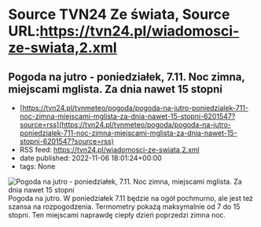 # Source TVN24 Ze świata, Source URL:https://tvn24.pl/wiadomosci-ze-swiata,2.xml

## Pogoda na jutro - poniedziałek, 7.11. Noc zimna, miejscami mglista. Za dnia nawet 15 stopni
 - [https://tvn24.pl/tvnmeteo/pogoda/pogoda-na-jutro-poniedzialek-711-noc-zimna-miejscami-mglista-za-dnia-nawet-15-stopni-6201547?source=rss](https://tvn24.pl/tvnmeteo/pogoda/pogoda-na-jutro-poniedzialek-711-noc-zimna-miejscami-mglista-za-dnia-nawet-15-stopni-6201547?source=rss)
 - RSS feed: https://tvn24.pl/wiadomosci-ze-swiata,2.xml
 - date published: 2022-11-06 18:01:24+00:00
 - tags: None

<img alt="Pogoda na jutro - poniedziałek, 7.11. Noc zimna, miejscami mglista. Za dnia nawet 15 stopni" src="https://tvn24.pl/najnowsze/cdn-zdjecie-celnzv-mglista-jesienna-noc-6151205/alternates/LANDSCAPE_1280" />
    Pogoda na jutro. W poniedziałek 7.11 będzie na ogół pochmurno, ale jest też szansa na rozpogodzenia. Termometry pokażą maksymalnie od 7 do 15 stopni. Ten miejscami naprawdę ciepły dzień poprzedzi zimna noc.
